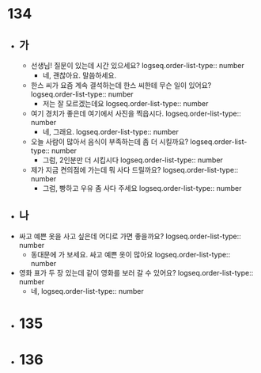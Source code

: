 # 134
- ## 가
	- 선생님! 질문이 있는데 시간 있으세요? 
	  logseq.order-list-type:: number
		- 네, 괜찮아요. 말씀하세요.
	- 한스 씨가 요즘 계속 결석하는데 한스 씨한테 무슨 일이 있어요?
	  logseq.order-list-type:: number
		- 저는 잘 모르겠는데요
		  logseq.order-list-type:: number
	- 여기 경치가 좋은데 여기에서 사진을 찍읍시다.
	  logseq.order-list-type:: number
		- 네, 그래요.
		  logseq.order-list-type:: number
	- 오늘 사람이 많아서 음식이 부족하는데 좀 더 시킬까요?
	  logseq.order-list-type:: number
		- 그럼, 2인분만 더 시킵시다
		  logseq.order-list-type:: number
	- 제가 지금 켠의점에 가는데 뭐 사다 드릴까요?
	  logseq.order-list-type:: number
		- 그럼, 빵하고 우유 좀 사다 주세요
		  logseq.order-list-type:: number
- ## 나
- 싸고 예쁜 옷을 사고 싶은데 어디로 가면 좋을까요?
  logseq.order-list-type:: number
	- 동대문에 가 보세요. 싸고 예쁜 옷이 많아요
	  logseq.order-list-type:: number
- 영화 표가 두 장 있는데 같이 영화를 보러 갈 수 있어요?
  logseq.order-list-type:: number
	- 네,
	  logseq.order-list-type:: number
- # 135
- # 136
